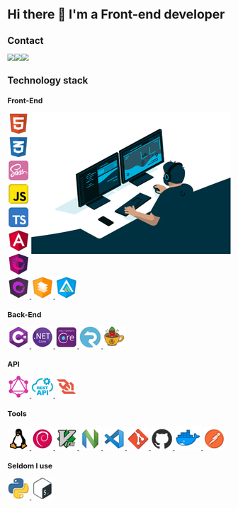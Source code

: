 <head>
	<link rel="stylesheet" href="css/style.css">
</head>
 
# Hi there 👋 I'm a Front-end developer

## Contact
<div style="display: flex;">
<a href="https://www.facebook.com/mamedovprogrammer/" target='_blank'>
<img src="https://img.shields.io/badge/Ibrahim-FaceBook-%231877F2?logo=facebook">
</a>
<a href="https://t.me/IbraGMan" target='_blank'>
<img src="https://img.shields.io/badge/Ibrahim-Telegram-14aae5?logo=telegram" />
</a>

<a href="https://wa.me/905372614107" target='_blank'>
	<img src="https://img.shields.io/badge/Ibrahim-WhatsApp-%2325D366?logo=whatsapp" />
</a>
</div>

## Technology stack

### Front-End

<img align="right" alt="GIF" src="https://github.com/DJWOMS/DJWOMS/blob/main/code.gif?raw=true" width="450" height="320" />


<div class='end'>
<a href="https://html.com/" target='_blank'>
	<img src='images/html5.png' style="width: 50px; height: 50px;">
</a>
<a href="https://www.w3schools.com/Css/" target='_blank'>
	<img src='images/css3.png' style="width: 50px; height: 50px;">
</a>
<a href="https://sass-lang.com/" target='_blank'>
	<img src='images/sass.png' style="width: 50px; height: 50px;">
</a>
<a href="https://www.javascript.com/" target='_blank'>
	<img src='images/javascript.png' style="width: 50px; height: 50px;">
</a>
<a href="https://www.typescriptlang.org/" target='_blank'>
	<img src='images/typescript.png' style="width: 50px; height: 50px;">
</a>
</div>

<div class='end'>
<a href="https://angular.io/" target='_blank'>
	<img src='images/angular.png' style="width: 50px; height: 50px;">
</a>
<a href="https://rxjs.dev/" target='_blank'>
	<img src='images/rxjs.png' style="width: 50px; height: 50px;">
</a>
<a href="https://ngrx.io/" target='_blank'>
	<img src='images/ngrx.png' style="width: 50px; height: 50px;">
</a>
<a href="https://material.angular.io/" target='_blank'>
	<img src='images/material.png' style="width: 50px; height: 50px;">
</a>
<a href="https://apexcharts.com/" target='_blank'>
	<img src='images/apex.png' style="width: 50px; height: 50px;">
</a>	
</div>

### Back-End
<div class='end'>
<a href="https://dotnet.microsoft.com/en-us/languages/csharp" target='_blank'>
	<img src='images/csharp.png' style="width: 50px; height: 50px;">
</a>
<a href="https://dotnet.microsoft.com/en-us/" target='_blank'>
	<img src='images/netCore.png' style="width: 50px; height: 50px;">
</a>
<a href="https://learn.microsoft.com/en-us/ef/" target='_blank'>
	<img src='images/entityFramework.png' style="width: 50px; height: 50px;">
</a>
<a href="https://dotnet.microsoft.com/en-us/apps/aspnet/signalr" target='_blank'>
	<img src='images/signalR.png' style="width: 50px; height: 50px;">
</a>
<a href="https://chillicream.com/" target='_blank'>
	<img src='images/hotChocolate.png' style="width: 50px; height: 50px;">
</a>
</div>

### API
<div class='end'>
<a href="https://graphql.org/" target='_blank'>
	<img src='images/graphql.png' style="width: 50px; height: 50px;">
</a>
<a href="https://swagger.io/" target='_blank'>
	<img src='images/restAPI.png' style="width: 50px; height: 50px;">
</a>
<a href="https://learn.microsoft.com/en-us/iis/configuration/system.webserver/websocket" target='_blank'>
	<img src='images/websocket.png' style="width: 50px; height: 50px;">
</a>
</div>

### Tools

<div class='end'>
<a href="https://www.linux.org/" target='_blank'>
	<img src='images/linux.png' style="width: 50px; height: 50px;">
</a>
<a href="https://www.debian.org/" target='_blank'>
	<img src='images/debian.png' style="width: 50px; height: 50px;">
</a>
<a href="https://www.vim.org/" target='_blank'>
	<img src='images/vim.png' style="width: 50px; height: 50px;">
</a>
<a href="http://neovim.io/" target='_blank'>
	<img src='images/neovim.png' style="width: 50px; height: 50px;">
</a>
<a href="https://code.visualstudio.com/" target='_blank'>
	<img src='images/vscode.png' style="width: 50px; height: 50px;">
</a>
<a href="https://git-scm.com/" target='_blank'>
<img src='images/git.png' style="width: 50px; height: 50px;">
</a>
<a href="https://github.com/" target='_blank'>
	<img src='images/github.png' style="width: 50px; height: 50px;">
</a>
<a href="https://www.docker.com/" target='_blank'>
<img src='images/docker.png' style="width: 60px; height: 55px;">
</a>
<a href="https://www.postman.com/" target='_blank'>
	<img src='images/postman.png' style="width: 50px; height: 50px;">
</a>
</div>

### Seldom I use

<div class='end'>
<a href="https://www.python.org/" target='_blank'>
	<img src='images/python.png' style="width: 50px; height: 50px;">
</a>
<a href="https://www.gnu.org/software/bash/manual/bash.html" target='_blank'>
	<img src='images/bash.png' style="width: 50px; height: 50px;">
</a>
</div>


<!--
### 𝗦𝘁𝗮𝘁𝘀

![IBRA110 Languages](https://github-readme-stats.vercel.app/api/top-langs/?username=IBRA110&layout=compact&count_private=true&theme=tokyonight)

![IBRA110 github stats](https://github-readme-stats.vercel.app/api?username=IBRA110&show_icons=true&theme=tokyonight&include_all_commits=true&count_private=true)
<img width=300 src="https://github-readme-stats.vercel.app/api/top-langs/?username=IBRA110&layout=compact&count_private=true&theme=tokyonight" alt="" />
 <img height=200 width=200 src="https://github-readme-stats.vercel.app/api/top-langs/?username=IBRA110&layout=compact&count_private=true&theme=tokyonight" alt="" />
![IBRA110 Languages](https://github-readme-stats.vercel.app/api/top-langs/?username=IBRA110&layout=compact&count_private=true&theme=tokyonight)
![IBRA110 github stats](https://github-readme-stats.vercel.app/api?username=IBRA110&show_icons=true&theme=tokyonight&include_all_commits=true&count_private=true)
[![GitHub Streak](https://streak-stats.demolab.com?user=IBRA110&theme=tokyonight&locale=en)](https://git.io/streak-stats)
![](https://github-profile-summary-cards.vercel.app/api/cards/profile-details?username=IBRA110&theme=tokyonight) 
<img width=400 src="https://github-readme-stats.vercel.app/api?username=IBRA110&show_icons=true&theme=tokyonight&include_all_commits=true&count_private=true" alt="" />
<img width=400 src="https://streak-stats.demolab.com?user=IBRA110&theme=tokyonight&locale=en)](https://git.io/streak-stats" alt="" />
<img width=800 src="https://github-profile-summary-cards.vercel.app/api/cards/profile-details?username=IBRA110&theme=tokyonight" alt="" />
-->

